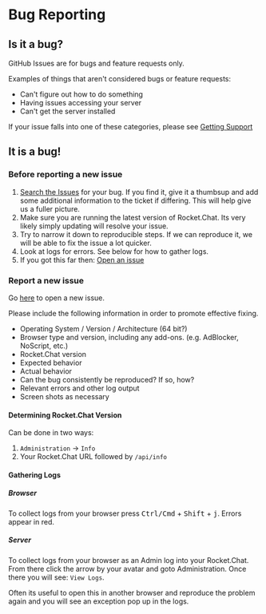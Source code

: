 # Bug Reporting

## Is it a bug?

GitHub Issues are for bugs and feature requests only.

Examples of things that aren't considered bugs or feature requests:

* Can't figure out how to do something
* Having issues accessing your server
* Can't get the server installed

If your issue falls into one of these categories, please see [Getting Support](../../getting-support/)

## It is a bug!

### Before reporting a new issue

1. [Search the Issues](https://github.com/RocketChat/Rocket.Chat/issues) for your bug.  If you find it, give it a thumbsup and add some additional information to the ticket if differing.  This will help give us a fuller picture.
2. Make sure you are running the latest version of Rocket.Chat. Its very likely simply updating will resolve your issue.
3. Try to narrow it down to reproducible steps.  If we can reproduce it, we will be able to fix the issue a lot quicker.
4. Look at logs for errors. See below for how to gather logs.
5. If you got this far then: [Open an issue](https://github.com/RocketChat/Rocket.Chat/issues/new)

### Report a new issue

Go [here](https://github.com/RocketChat/Rocket.Chat/issues/new) to open a new issue.

Please include the following information in order to promote effective fixing.

* Operating System / Version / Architecture (64 bit?)
* Browser type and version, including any add-ons. (e.g. AdBlocker, NoScript, etc.)
* Rocket.Chat version
* Expected behavior
* Actual behavior
* Can the bug consistently be reproduced? If so, how?
* Relevant errors and other log output
* Screen shots as necessary

#### Determining Rocket.Chat Version

Can be done in two ways:

1. `Administration` -> `Info`
2. Your Rocket.Chat URL followed by `/api/info`

#### Gathering Logs

##### Browser

To collect logs from your browser press <kbd>Ctrl/Cmd</kbd> + <kbd>Shift</kbd> + <kbd>j</kbd>. Errors appear in red.

##### Server

To collect logs from your browser as an Admin log into your Rocket.Chat.  From there click the arrow by your avatar and goto Administration.  Once there you will see: `View Logs`.

Often its useful to open this in another browser and reproduce the problem again and you will see an exception pop up in the logs.
